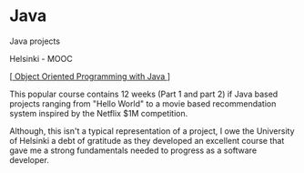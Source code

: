 # Java
Java projects

Helsinki - MOOC

[<a href = "https://mooc.fi/en/"> Object Oriented Programming with Java </a>]

This popular course contains 12 weeks (Part 1 and part 2) if Java based projects ranging from "Hello World" to a movie based recommendation system inspired by the Netflix $1M competition. 

Although, this isn't a typical representation of a project, I owe the University of Helsinki a debt of gratitude as they developed an excellent course that gave me a strong fundamentals needed to progress as a software developer. 
